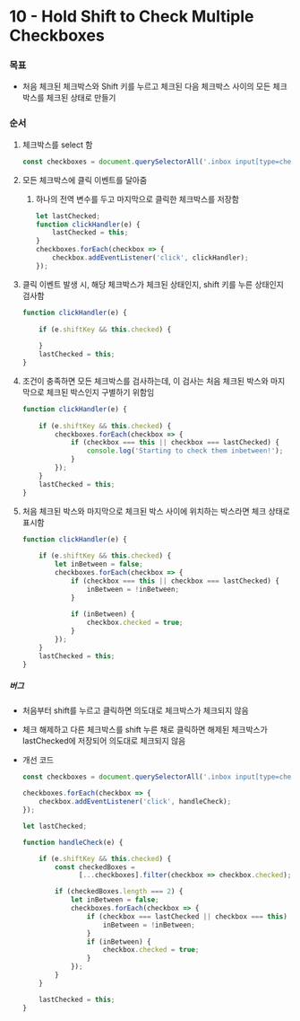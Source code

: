 # 10 - Hold Shift to Check Multiple Checkboxes

### 목표

- 처음 체크된 체크박스와 Shift 키를 누르고 체크된 다음 체크박스 사이의 모든 체크 박스를 체크된 상태로 만들기



### 순서

1. 체크박스를 select 함

   ```javascript
   const checkboxes = document.querySelectorAll('.inbox input[type=checkbox]');
   ```

2. 모든 체크박스에 클릭 이벤트를 달아줌

   1. 하나의 전역 변수를 두고 마지막으로 클릭한 체크박스를 저장함

      ```javascript
      let lastChecked;
      function clickHandler(e) {
          lastChecked = this;
      }
      checkboxes.forEach(checkbox => {
          checkbox.addEventListener('click', clickHandler); 
      });
      ```

3. 클릭 이벤트 발생 시, 해당 체크박스가 체크된 상태인지, shift 키를 누른 상태인지 검사함

   ```javascript
   function clickHandler(e) {
       
       if (e.shiftKey && this.checked) {
           
       }
       lastChecked = this;
   }
   ```

4. 조건이 충족하면 모든 체크박스를 검사하는데, 이 검사는 처음 체크된 박스와 마지막으로 체크된 박스인지 구별하기 위함임

   ```javascript
   function clickHandler(e) {
       
       if (e.shiftKey && this.checked) {
           checkboxes.forEach(checkbox => {
               if (checkbox === this || checkbox === lastChecked) {
                   console.log('Starting to check them inbetween!');
               }
           });
       }
       lastChecked = this;
   }
   ```

5. 처음 체크된 박스와 마지막으로 체크된 박스 사이에 위치하는 박스라면 체크 상태로 표시함

   ```javascript
   function clickHandler(e) {
       
       if (e.shiftKey && this.checked) {
           let inBetween = false;
           checkboxes.forEach(checkbox => {
               if (checkbox === this || checkbox === lastChecked) {
                   inBetween = !inBetween;
               }
               
               if (inBetween) {
                   checkbox.checked = true;
               }
           });
       }
       lastChecked = this;
   }
   ```


##### 버그

- 처음부터 shift를 누르고 클릭하면 의도대로 체크박스가 체크되지 않음

- 체크 해제하고 다른 체크박스를 shift 누른 채로 클릭하면 해제된 체크박스가 lastChecked에 저장되어 의도대로 체크되지 않음

- 개선 코드

  ```javascript
  const checkboxes = document.querySelectorAll('.inbox input[type=checkbox]');
      
  checkboxes.forEach(checkbox => {
      checkbox.addEventListener('click', handleCheck);
  });
  
  let lastChecked;
  
  function handleCheck(e) {
  
      if (e.shiftKey && this.checked) {
          const checkedBoxes = 
                [...checkboxes].filter(checkbox => checkbox.checked);
  
          if (checkedBoxes.length === 2) {
              let inBetween = false;
              checkboxes.forEach(checkbox => {
                  if (checkbox === lastChecked || checkbox === this) {
                      inBetween = !inBetween;
                  }
                  if (inBetween) {
                      checkbox.checked = true;
                  }
              });
          }
      }
  
      lastChecked = this;
  }
  ```

  